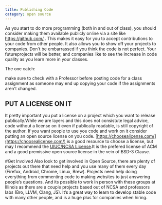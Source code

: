 ```yaml
---
title: Publishing Code
category: open source
---
```


As you start to do more programming (both in and out of class), you should consider making them available publicly online via a site like https://github.com/ . This makes it easy for you to accept contributions to your code from other people. It also allows you to show off your projects to companies. Don't be embarrassed if you think the code is not perfect. Your futureprojects will be better, and companies like to see the increase in code quality as you learn more in your classes. 

The one catch: 

make sure to check with a Professor before posting code for a class assignment as someone may end up copying your code if the assignments aren't changed.

## PUT A LICENSE ON IT 
It pretty important you put a license on a project which you want to release publically.While we are layers and this does not consistute legal advice, code without a license on it 
even if publically readable, is still copyright of the author. If you want people to use you code and work on it consider putting an open source license on you code. [https://choosealicense.com/](https://choosealicense.com/)
is a good resource to choose a license, but may I recommend the [UIUC/NCSA License](https://choosealicense.com/licenses/ncsa/).It is the prefered license of ACM and a good premissive open source license in the vein of BSD-3 Clause. 

#Get Involved
Also look to get involved in Open Source, there are plenty of projects out there that need help and you use many of them every day (Firefox, Android, Chrome, Linux, Brew). 
Projects need help doing everything from commenting code to making websites to just answering people’s questions. And its possible to work in person with these groups at 
Illinois as there are a couple projects based out of NCSA and professors labs (Bro, LLVM, Clang, JS).  It’s a great way to learn to develop stable code with many other people, and is a huge plus for companies when hiring.
